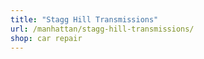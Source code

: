 ```yaml
---
title: "Stagg Hill Transmissions"
url: /manhattan/stagg-hill-transmissions/
shop: car repair
---
```

